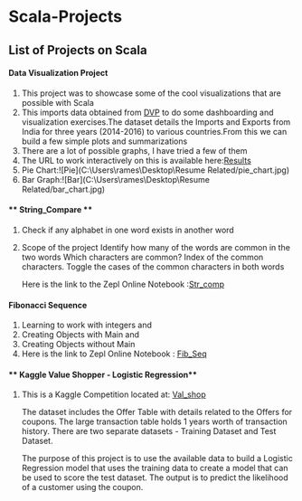 # Scala-Projects

## List of Projects on Scala

#### **Data Visualization Project**
1. This project was to showcase some of the cool visualizations that are possible with Scala
2. This imports data obtained from [DVP](https://www.kaggle.com/hiteshp/make-in-india/data) 
   to do some dashboarding and visualization exercises.The dataset details the Imports and Exports from India for three years (2014-2016) to various countries.From this we can build a few simple plots and summarizations
3. There are a lot of possible graphs, I have tried a few of them
4. The URL to work interactively on this is available here:[Results]('https://my.datascientistworkbench.com/tools/zeppelin-notebook/')
5. Pie Chart:![Pie](C:\Users\rames\Desktop\Resume Related/pie_chart.jpg)
6. Bar Graph:![Bar](C:\Users\rames\Desktop\Resume Related/bar_chart.jpg)
    

#### ** String_Compare **

1. Check if any alphabet in one word exists in another word
2. Scope of the project
    Identify how many of the words are common in the two words
    Which characters are common?
    Index of the common characters.
    Toggle the cases of the common characters in both words
    
    Here is the link to the Zepl Online Notebook :[Str_comp]('https://www.zepl.com/viewer/notebooks/bm90ZTovL2F0aGVyb3MxNjcvMWQ3MThiMjliZjIxNDEzZmJhZWZjMTMzMThkZDUxYWYvbm90ZS5qc29u')

#### **Fibonacci Sequence**
1. Learning to work with integers and
2. Creating Objects with Main and
3. Creating Objects without Main
4. Here is the link to Zepl Online Notebook : [Fib_Seq]('https://www.zepl.com/spaces/S_ZEPL/2f367acdce714ae990a9baedf0829479')
   

#### ** Kaggle Value Shopper - Logistic Regression**

1. This is a Kaggle Competition located at: 
   [Val_shop]('https://www.kaggle.com/c/acquire-valued-shoppers-challenge/data')
    
    The dataset includes the Offer Table with details related to the Offers for coupons. The large transaction table holds 1 years worth of transaction history. There are two separate datasets - Training Dataset and Test Dataset.

    The purpose of this project is to use the available data to build a Logistic Regression model that uses the training data to create a model that can be used to score the test dataset. The output is to predict the likelihood of a customer using the coupon.
